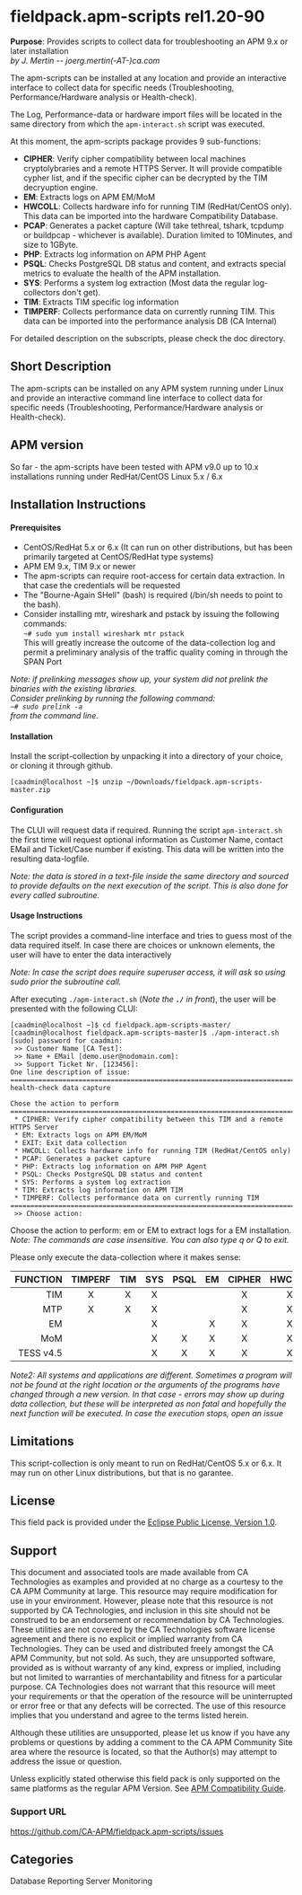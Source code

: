 # fieldpack.apm-scripts rel1.20-90

**Purpose**: Provides scripts to collect data for troubleshooting an APM 9.x or later installation  
  _by J. Mertin -- joerg.mertin(-AT-)ca.com_

The apm-scripts can be installed at any location and provide an
interactive interface to collect data for specific needs
(Troubleshooting, Performance/Hardware analysis or Health-check).  

The Log, Performance-data or hardware import files will be located in
the same directory from which the `apm-interact.sh` script was executed.

At this moment, the apm-scripts package provides 9 sub-functions:
 - **CIPHER**: Verify cipher compatibility between local machines
   cryptolybraries and a remote HTTPS Server. It will provide
   compatible cypher list, and if the specific cipher can be decrypted
   by the TIM decryuption engine.
 - **EM**: Extracts logs on APM EM/MoM
 - **HWCOLL**: Collects hardware info for running TIM (RedHat/CentOS
   only). This data can be imported into the hardware Compatibility
   Database.
 - **PCAP**: Generates a packet capture (Will take tethreal, tshark,
   tcpdump or buildpcap - whichever is available). Duration limited
   to 10Minutes, and size to 1GByte.
 - **PHP**: Extracts log information on APM PHP Agent
 - **PSQL**: Checks PostgreSQL DB status and content, and extracts special
   metrics to evaluate the health of the APM installation.
 - **SYS**: Performs a system log extraction (Most data the regular log-collectors don't get).
 - **TIM**: Extracts TIM specific log information
 - **TIMPERF**: Collects performance data on currently running TIM. This
   data can be imported into the performance analysis DB (CA Internal)

For detailed description on the subscripts, please check the doc directory.

## Short Description
The apm-scripts can be installed on any APM system running under Linux
and provide an interactive command line interface to collect data for
specific needs (Troubleshooting, Performance/Hardware analysis or
Health-check).

## APM version
So far - the apm-scripts have been tested with APM v9.0 up to 10.x installations
running under RedHat/CentOS Linux 5.x / 6.x

## Installation Instructions

#### Prerequisites

- CentOS/RedHat 5.x or 6.x (It can run on other distributions, but has
  been primarily targeted at CentOS/RedHat type systems)
- APM EM 9.x, TIM 9.x or newer
- The apm-scripts can require root-access for certain data
  extraction. In that case the credentials will be requested
- The "Bourne-Again SHell" (bash) is required (/bin/sh needs to point
  to the bash).
- Consider installing mtr, wireshark and pstack by issuing the
  following commands:  
  `~# sudo yum install wireshark mtr pstack`  
  This will greatly increase the outcome of the data-collection log and
  permit a preliminary analysis of the traffic quality coming in
  through the SPAN Port

_Note: if prelinking messages show up, your system did not prelink the
  binaries with the existing libraries.  
  Consider prelinking by running the following command:  
  `~# sudo prelink -a`  
  from the command line._

#### Installation

Install the script-collection by unpacking it into a directory of your
choice, or cloning it through github.

`[caadmin@localhost ~]$ unzip ~/Downloads/fieldpack.apm-scripts-master.zip`


#### Configuration

The CLUI will request data if required. Running the script
`apm-interact.sh` the first time will request optional information as
Customer Name, contact EMail and Ticket/Case number if existing. This
data will be written into the resulting data-logfile.

_Note: the data is stored in a text-file inside the same directory and
sourced to provide defaults on the next execution of the script. This
is also done for every called subroutine._

#### Usage Instructions

The script provides a command-line interface and tries to guess most
of the data required itself. In case there are choices or unknown
elements, the user will have to enter the data interactively

_Note: In case the script does require superuser access, it will ask
so using sudo prior the subroutine call._

After executing `./apm-interact.sh` (_Note the **`./`** in front_), the user
will be presented with the following CLUI:
```
[caadmin@localhost ~]$ cd fieldpack.apm-scripts-master/
[caadmin@localhost fieldpack.apm-scripts-master]$ ./apm-interact.sh  
[sudo] password for caadmin:   
 >> Customer Name [CA Test]:  
 >> Name + EMail [demo.user@nodomain.com]:  
 >> Support Ticket Nr. [123456]:  
One line description of issue: 
================================================================================  
health-check data capture

Chose the action to perform  
================================================================================  
 * CIPHER: Verify cipher compatibility between this TIM and a remote HTTPS Server  
 * EM: Extracts logs on APM EM/MoM  
 * EXIT: Exit data collection  
 * HWCOLL: Collects hardware info for running TIM (RedHat/CentOS only)  
 * PCAP: Generates a packet capture  
 * PHP: Extracts log information on APM PHP Agent  
 * PSQL: Checks PostgreSQL DB status and content  
 * SYS: Performs a system log extraction  
 * TIM: Extracts log information on APM TIM  
 * TIMPERF: Collects performance data on currently running TIM  
================================================================================  
 >> Choose action: 
```
Choose the action to perform: em or EM to extract logs for a EM installation.  
_Note: The commands are case insensitive. You can also type q or Q to exit._

Please only execute the data-collection where it makes sense:

| FUNCTION | TIMPERF | TIM | SYS | PSQL | EM | CIPHER | HWCOLL | PCAP |
|---------:|:-------:|:---:|:---:|:----:|:--:|:------:|:------:|:----:|
| TIM	   |	X    |  X  |  X  |      |    |   X    |   X    |   X  |
| MTP 	   |	X    |  X  |  X  |      |    |   X    |   X    |   X  |
| EM 	   |	     |     |  X  |      |  X |   X    |   X    |      |
| MoM	   |	     |     |  X  |   X  |  X |   X    |   X    |      |
|TESS v4.5 |	     |     |  X  |   X  |  X |   X    |   X    |      |


_Note2: All systems and applications are different. Sometimes a
program will not be found at the right location or the arguments of
the programs have changed through a new version. In that case - errors
may show up during data collection, but these will be interpreted as
non fatal and hopefully the next function will be executed. In case
the execution stops, open an issue_

## Limitations
This script-collection is only meant to run on RedHat/CentOS 5.x or
6.x. It may run on other Linux distributions, but that is no garantee.



## License
This field pack is provided under the [Eclipse Public License, Version
1.0](https://github.com/CA-APM/fieldpack.apm-scripts/blob/master/LICENSE).

## Support
This document and associated tools are made available from CA
Technologies as examples and provided at no charge as a courtesy to
the CA APM Community at large. This resource may require modification
for use in your environment. However, please note that this resource
is not supported by CA Technologies, and inclusion in this site should
not be construed to be an endorsement or recommendation by CA
Technologies. These utilities are not covered by the CA Technologies
software license agreement and there is no explicit or implied
warranty from CA Technologies. They can be used and distributed freely
amongst the CA APM Community, but not sold. As such, they are
unsupported software, provided as is without warranty of any kind,
express or implied, including but not limited to warranties of
merchantability and fitness for a particular purpose. CA Technologies
does not warrant that this resource will meet your requirements or
that the operation of the resource will be uninterrupted or error free
or that any defects will be corrected. The use of this resource
implies that you understand and agree to the terms listed herein.

Although these utilities are unsupported, please let us know if you
have any problems or questions by adding a comment to the CA APM
Community Site area where the resource is located, so that the
Author(s) may attempt to address the issue or question.

Unless explicitly stated otherwise this field pack is only supported
on the same platforms as the regular APM Version. See [APM
Compatibility Guide](http://www.ca.com/us/support/ca-support-online/product-content/status/compatibility-matrix/application-performance-management-compatibility-guide.aspx).


### Support URL
https://github.com/CA-APM/fieldpack.apm-scripts/issues


## Categories
Database Reporting Server Monitoring




